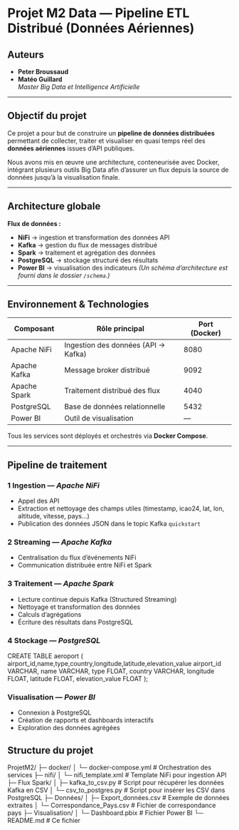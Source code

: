 #  Projet M2 Data — Pipeline ETL Distribué (Données Aériennes)

##  Auteurs
- **Peter Broussaud**  
- **Matéo Guillard**  
   *Master Big Data et Intelligence Artificielle*

---

##  Objectif du projet

Ce projet a pour but de construire un **pipeline de données distribuées** permettant de collecter, traiter et visualiser en quasi temps réel des **données aériennes** issues d’API publiques.

Nous avons mis en œuvre une architecture, conteneurisée avec Docker, intégrant plusieurs outils Big Data afin d’assurer un flux depuis la source de données jusqu’à la visualisation finale.

---

##  Architecture globale

**Flux de données :**

- **NiFi** → ingestion et transformation des données API  
- **Kafka** → gestion du flux de messages distribué  
- **Spark** → traitement et agrégation des données  
- **PostgreSQL** → stockage structuré des résultats  
- **Power BI** → visualisation des indicateurs
*(Un schéma d’architecture est fourni dans le dossier `/schema`.)*

---

##  Environnement & Technologies

| Composant | Rôle principal | Port (Docker) |
|------------|----------------|---------------|
| Apache NiFi | Ingestion des données (API → Kafka) | 8080 |
| Apache Kafka | Message broker distribué | 9092 |
| Apache Spark | Traitement distribué des flux | 4040 |
| PostgreSQL | Base de données relationnelle | 5432 |
| Power BI | Outil de visualisation | — |

Tous les services sont déployés et orchestrés via **Docker Compose**.

---

##  Pipeline de traitement

### 1 Ingestion — *Apache NiFi*
- Appel des API
- Extraction et nettoyage des champs utiles (timestamp, icao24, lat, lon, altitude, vitesse, pays…)
- Publication des données JSON dans le topic Kafka `quickstart`

### 2️ Streaming — *Apache Kafka*
- Centralisation du flux d’événements NiFi
- Communication distribuée entre NiFi et Spark

### 3️ Traitement — *Apache Spark*
- Lecture continue depuis Kafka (Structured Streaming)
- Nettoyage et transformation des données
- Calculs d’agrégations 
- Écriture des résultats dans PostgreSQL

### 4️ Stockage — *PostgreSQL*

CREATE TABLE aeroport ( airport_id,name,type,country,longitude,latitude,elevation_value
    airport_id VARCHAR,
    name VARCHAR,
    type FLOAT,
    country VARCHAR,
    longitude FLOAT,
    latitude FLOAT,
    elevation_value FLOAT
);

### Visualisation — *Power BI*
- Connexion à PostgreSQL
- Création de rapports et dashboards interactifs
- Exploration des données agrégées

## Structure du projet

ProjetM2/
├─ docker/
│   └─ docker-compose.yml        # Orchestration des services
├─ nifi/
│   └─ nifi_template.xml         # Template NiFi pour ingestion API
├─ Flux Spark/
│   ├─ kafka_to_csv.py           # Script pour récupérer les données Kafka en CSV
│   └─ csv_to_postgres.py        # Script pour insérer les CSV dans PostgreSQL
├─ Données/
│   ├─ Export_données.csv        # Exemple de données extraites
│   └─ Correspondance_Pays.csv   # Fichier de correspondance pays
├─ Visualisation/
│   └─ Dashboard.pbix            # Fichier Power BI
└─ README.md                     # Ce fichier

